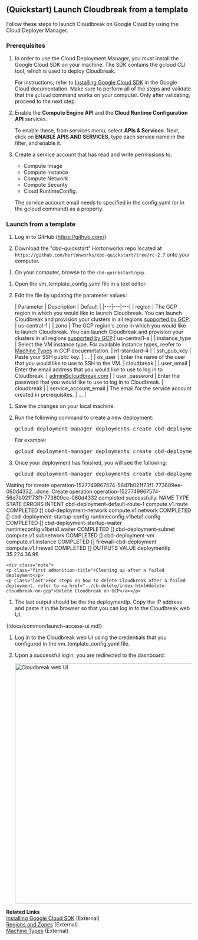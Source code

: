 
## (Quickstart) Launch Cloudbreak from a template    

Follow these steps to launch Cloudbreak on Google Cloud by using the Cloud Deployer Manager. 

[Comment]: <> (https://cloud.google.com/deployment-manager/) 

### Prerequisites

1. In order to use the Cloud Deployment Manager, you must install the Google Cloud SDK on your machine. The SDK contains the gcloud CLI tool, which is used to deploy Cloudbreak. 

    For instructions, refer to [Installing Google Cloud SDK](https://cloud.google.com/sdk/downloads) in the Google Cloud documentation. Make sure to perform all of the steps and validate that the `gcloud` command works on your computer. Only after validating, proceed to the next step.  
    
2. Enable the **Compute Engine API** and the **Cloud Runtime Configuration API** services. 

    To enable these, from services menu, select **APIs & Services**. Next, click on **ENABLE APIS AND SERVICES**, type each service name in the filter, and enable it.    
    
3. Create a service account that has read and write permissions to:
    * Compute Image    
    * Compute Instance  
    * Compute Network  
    * Compute Security  
    * Cloud RuntimeConfig. 

    The service account email needs to specified in the config.yaml (or in the gcloud command) as a property.     
    
### Launch from a template        
    
1. Log in to GitHub (https://github.com/).  

1. Download the "cbd-quickstart" Hortonworks repo located at `https://github.com/hortonworks/cbd-quickstart/tree/rc-2.7` onto your computer. 

[Comment]: <> (Should we tell people to fork this or to download the repo?)

[Comment]: <> (Will we be creating an RC branch for each release and pointing everyone to that branch?)

1. On your computer, browse to the `cbd-quickstart/gcp`.         

[Comment]: <> (https://cloud.google.com/sdk/gcloud/)

1. Open the vm_template_config.yaml file in a text editor. 

1. Edit the file by updating the parameter values: 

    | Parameter | Description | Default |
|---|---|---|
| region | The GCP region in which you would like to launch Cloudbreak. You can launch Cloudbreak and provision your clusters in all regions [supported by GCP](https://cloud.google.com/compute/docs/regions-zones/regions-zones). | us-central-1 |
| zone | The GCP region's zone in which you would like to launch Cloudbreak. You can launch Cloudbreak and provision your clusters in all regions [supported by GCP](https://cloud.google.com/compute/docs/regions-zones/regions-zones).| us-central1-a |
| instance_type | Select the VM instance type. For available instance types, reefer to [Machine Types](https://cloud.google.com/compute/docs/machine-types) in GCP docuemntation. |  n1-standard-4 |
| ssh_pub_key | Paste your SSH public key. | ... |
| os_user | Enter the name of the user that you would like to use to SSH to the VM. |  cloudbreak |
| user_email | Enter the email address that you would like to use to log in to Cloudbreak. | admin@cloudbreak.com |
| user_password | Enter the password that you would like to use to log in to Cloudbreak. | cloudbreak |
| service_account_email | The email for the service account created in prerequisites. | ... |

[Comment]: <> (VPC not available?)

1. Save the changes on your local machine. 

1. Run the following command to create a new deployment:

    <pre>gcloud deployment-manager deployments create cbd-deployment --config=/path/to/your/file/vm_template_config.yaml</pre>
    
    For example:

    <pre>gcloud deployment-manager deployments create cbd-deployment --config=/Users/youruser/Documents/cbd-quickstart/gcp/vm_template_config.yaml</pre>
    
1. Once your deployment has finished, you will see the following:

    <pre>gcloud deployment-manager deployments create cbd-deployment --config=/Users/youruser/Documents/cbd-quickstart/gcp/vm_template_config.yaml
Waiting for create operation-1527749967574-56d7b021f73f1-773609ee-060d4332...done.
Create operation operation-1527749967574-56d7b021f73f1-773609ee-060d4332 completed successfully.
NAME                            TYPE                          STATE      ERRORS  INTENT
cbd-deployment-default-route-1  compute.v1.route              COMPLETED  []
cbd-deployment-network          compute.v1.network            COMPLETED  []
cbd-deployment-startup-config   runtimeconfig.v1beta1.config  COMPLETED  []
cbd-deployment-startup-waiter   runtimeconfig.v1beta1.waiter  COMPLETED  []
cbd-deployment-subnet           compute.v1.subnetwork         COMPLETED  []
cbd-deployment-vm               compute.v1.instance           COMPLETED  []
firewall-cbd-deployment         compute.v1.firewall           COMPLETED  []
OUTPUTS       VALUE
deploymentIp  35.224.36.96</pre>

    <div class="note">
    <p class="first admonition-title">Cleaning up after a failed deployment</p>
    <p class="last">For steps on how to delete Cloudbreak after a failed deployment, refer to <a href="../cb-delete/index.html#delete-cloudbreak-on-gcp">Delete Cloudbreak on GCP</a></p>
</div>

1. The last output should be the the deploymentIp. Copy the IP address and paste it in the browser so that you can log in to the Cloudbreak web UI.                   

{!docs/common/launch-access-ui.md!} 
    
1. Log in to the Cloudbreak web UI using the credentials that you configured in the vm_template_config.yaml file.  

1. Upon a successful login, you are redirected to the dashboard:

    <a href="../images/cb_cb-ui1.png" target="_blank" title="click to enlarge"><img src="../images/cb_cb-ui1.png" width="650" title="Cloudbreak web UI"></a> 


**Related Links**  
[Installing Google Cloud SDK](https://cloud.google.com/sdk/downloads) (External)  
[Regions and Zones](https://cloud.google.com/compute/docs/regions-zones/regions-zones) (External)    
[Machine Types](https://cloud.google.com/compute/docs/machine-types) (External)    


